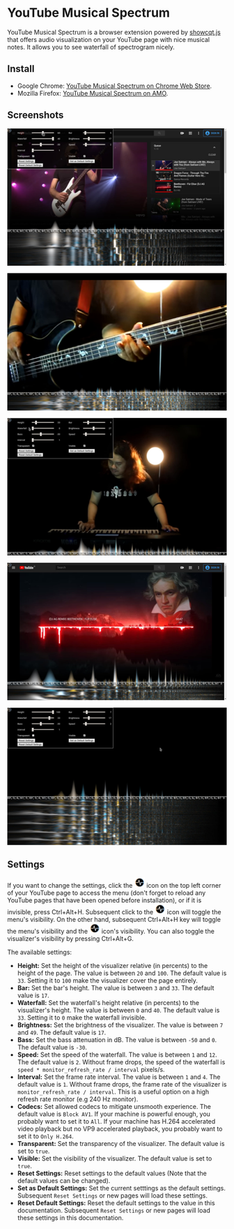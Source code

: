 # YouTube Musical Spectrum

YouTube Musical Spectrum is a browser extension powered by [showcqt.js](https://github.com/mfcc64/showcqt-js/blob/master/showcqt.js)
that offers audio visualization on your YouTube page with nice musical notes.
It allows you to see waterfall of spectrogram nicely.

## Install

- Google Chrome: [YouTube Musical Spectrum on Chrome Web Store](https://bit.ly/youtube-musical-spectrum).
- Mozilla Firefox: [YouTube Musical Spectrum on AMO](https://addons.mozilla.org/en-US/firefox/addon/youtube-musical-spectrum/).

## Screenshots

![screenshot](screenshots/00.jpg)

![screenshot](screenshots/01.jpg)

![screenshot](screenshots/02.jpg)

![screenshot](screenshots/03.jpg)

![screenshot](screenshots/04.jpg)

## Settings

If you want to change the settings, click the ![Settings](icon-24.png) icon on the top left corner of your YouTube page
to access the menu (don't forget to reload any YouTube pages that have been opened
before installation), or if it is invisible, press Ctrl+Alt+H. Subsequent click to the ![Settings](icon-24.png) icon
will toggle the menu's visibility. On the other hand, subsequent Ctrl+Alt+H key will toggle the menu's visibility and
the ![Settings](icon-24.png) icon's visibility. You can also toggle the visualizer's visibility by pressing
Ctrl+Alt+G.

The available settings:
- **Height:** Set the height of the visualizer relative (in percents) to the height of the page. The value is between `20` and `100`.
  The default value is `33`. Setting it to `100` make the visualizer cover the page entirely.
- **Bar:** Set the bar's height. The value is between `3` and `33`. The default value is `17`.
- **Waterfall:** Set the waterfall's height relative (in percents) to the visualizer's height. The value is between `0` and `40`.
  The default value is `33`. Setting it to `0` make the waterfall invisible.
- **Brightness:** Set the brightness of the visualizer. The value is between `7` and `49`. The default value is `17`.
- **Bass:** Set the bass attenuation in dB. The value is between `-50` and `0`. The default value is `-30`.
- **Speed:** Set the speed of the waterfall. The value is between `1` and `12`. The default value is `2`.
  Without frame drops, the speed of the waterfall is `speed * monitor_refresh_rate / interval` pixels/s.
- **Interval:** Set the frame rate interval. The value is between `1` and `4`. The default value is `1`.
  Without frame drops, the frame rate of the visualizer is `monitor_refresh_rate / interval`. This is a useful option
  on a high refresh rate monitor (e.g 240 Hz monitor).
- **Codecs:** Set allowed codecs to mitigate unsmooth experience. The default value is `Block AV1`. If
  your machine is powerful enough, you probably want to set it to `All`. If your machine has H.264 accelerated
  video playback but no VP9 accelerated playback, you probably want to set it to `Only H.264`.
- **Transparent:** Set the transparency of the visualizer. The default value is set to `true`.
- **Visible:** Set the visibility of the visualizer. The default value is set to `true`.
- **Reset Settings:** Reset settings to the default values (Note that the default values can be changed).
- **Set as Default Settings:** Set the current setttings as the default settings. Subsequent `Reset Settings` or new pages
  will load these settings.
- **Reset Default Settings:** Reset the default settings to the value in this documentation. Subsequent `Reset Settings`
  or new pages will load these settings in this documentation.

  
